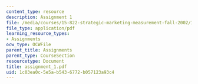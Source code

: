 ```yaml
---
content_type: resource
description: Assignment 1
file: /media/courses/15-822-strategic-marketing-measurement-fall-2002/1c03ea0c5e5ab5436772b057123a93c4_assignment_1.pdf
file_type: application/pdf
learning_resource_types:
- Assignments
ocw_type: OCWFile
parent_title: Assignments
parent_type: CourseSection
resourcetype: Document
title: assignment_1.pdf
uid: 1c03ea0c-5e5a-b543-6772-b057123a93c4
---
```

